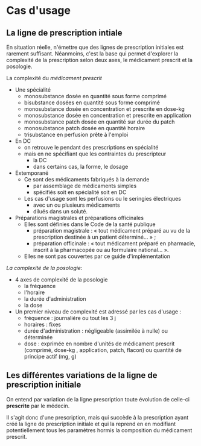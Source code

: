 # Cas d'usage

## La ligne de prescription intiale

En situation réelle, n'émettre que des lignes de prescription initiales est rarement suffisant. Néanmoins, c'est la base qui permet d'explorer la complexité de la prescription selon deux axes, le médicament prescrit et la posologie.

La complexité du *médicament prescrit*

- Une spécialité
  - monosubstance dosée en quantité sous forme comprimé
  - bisubstance dosées en quantité sous forme comprimé
  - monosubstance dosée en concentration et prescrite en dose-kg
  - monosubstance dosée en concentration et prescrite en application
  - monosubstance patch dosée en quantité sur durée du patch
  - monosubstance patch dosée en quantité horaire
  - trisubstance en perfusion prête à l'emploi
- En DC
  - on retrouve le pendant des prescriptions en spécialité
  - mais en ne spécifiant que les contraintes du prescripteur
    - la DC
    - dans certains cas, la forme, le dosage
- Extemporané
  - Ce sont des médicaments fabriqués à la demande
    - par assemblage de médicaments simples
    - spécifiés soit en spécialité soit en DC
  - Les cas d'usage sont les perfusions ou le seringies électriques
    - avec un ou plusieurs médicaments
    - dilués dans un soluté.
- Préparations magistrales et préparations officinales
  - Elles sont définies dans le Code de la santé publique
    - préparation magistrale : « tout médicament préparé au vu de la prescription destinée à un patient déterminé... » ;
    - préparation officinale : « tout médicament préparé en pharmacie, inscrit à la pharmacopée ou au formulaire national... ».
  - Elles ne sont pas couvertes par ce guide d'implémentation

*La complexité de la posologie*:

- 4 axes de complexité de la posologie
  - la fréquence
  - l'horaire
  - la durée d'administration
  - la dose
- Un premier niveau de complexité est adressé par les cas d'usage :
  - fréquence : journaliére ou tout les 3 j
  - horaires : fixes
  - durée d'administration : négligeable (assimilée à nulle) ou déterminée
  - dose : exprimée en nombre d'unités de médicament prescrit (comprimé, dose-kg , application, patch, flacon) ou quantité de principe actif (mg, g)

## Les différentes variations de la ligne de prescription initiale

On entend par variation de la ligne prescription toute évolution de celle-ci **prescrite** par le médecin.

Il s'agit donc d'une prescription, mais qui succède à la prescription ayant créé la ligne de prescription initiale et qui la reprend en en modifiant potentiellement tous les paramètres hormis la composition du médicament prescrit.
